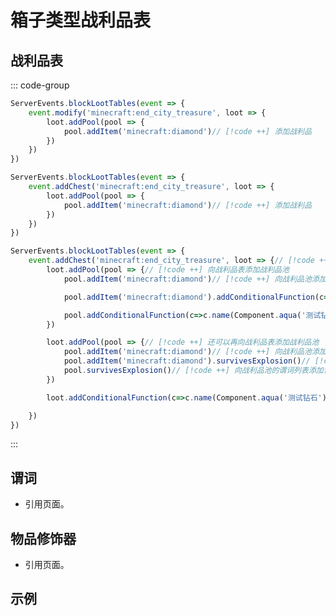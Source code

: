 <!-- # 箱子战利品表

## 前言

- **`数字提供器`** 返回数字的表达式，详情查看[数字提供器](../MiscellaneousKnowledge/NumberProvider.md)

- **`战利品`** 了解战利品可用的函数以及结构，查看[战利品](./LootTable.md)

## 箱子战利品表id

- 如：末地战利品箱的战利品id为：minecraft:chests/end_city_treasure，那么在函数中作为参数传递的字符串则为minecraft:end_city_treasure，在游戏中可使用`/loot give @s`命令补全查看。

## 战利品池

### 替换原战利品池

- 语句：event.addChest(箱子战利品表id, loot=>{创建战利品池});

- 示例：替换末地城宝藏，使其只有金苹果。

```js
ServerEvents.chestLootTables(event=>{
    event.addChest('minecraft:end_city_treasure', loot=>{
        loot.addPool(pool=>{
            pool.rolls = [1, 1];
            pool.addItem('minecraft:golden_apple');
        })
    })
})
```

### 添加新战利品池

- 语句：event.modify(箱子战利品表id, loot=>{创建战利品池});

- 示例：向末地城宝藏添加金苹果。

```js
ServerEvents.chestLootTables(event=>{
    event.modify("minecraft:end_city_treasure",loot=>{
        loot.addPool(pool=>{
            pool.rolls = [1, 1];
            pool.addItem('minecraft:golden_apple');
        })
    })
})
```

## 战利品谓词

### 随机概率

- 通过小数表示的随机概率。

- 语句：randomChance(数字);

- 例：

::: code-group

```js [应用战利品池]
// 有0.5的概率尝试抽取该池 此时概率决定是否尝试抽取战利品池
ServerEvents.chestLootTables(event => {
    event.modify('minecraft:end_city_treasure', loot => {
        loot.addPool(pool => {
            pool.rolls = [1, 1];
            pool.addItem('minecraft:gunpowder');
            pool.randomChance(0.5);
        })
    })
})
```

```js [应用战利品项]
// 有0.5的概率尝试掉落火药 此时概率决定抽取战利品池后是否掉落火药
ServerEvents.chestLootTables(event => {
    event.modify('minecraft:end_city_treasure', loot => {
        loot.addPool(pool => {
            pool.rolls = [1, 1];
            pool.addItem('minecraft:gunpowder').randomChance(0.5);
        })
    })
})
```

:::

## 战利品修饰

### 对战利品项随机附魔

- 将对战利品项从附魔列表中随机附魔。

- 语句：enchantRandomly(附魔id数组);

- 示例：掉落了保护1的金苹果。

```js
ServerEvents.chestLootTables(event => {
    event.modify('minecraft:end_city_treasure', loot => {
        loot.addPool(pool => {
            pool.addItem('minecraft:golden_apple', 5, 1)
            .enchantRandomly(['minecraft:protection'])
        })
    })
})
```

### 对战利品项按等级附魔

- 对战利品项执行一次数字提供器返回的等级的附魔。

- 语句：.enchantWithLevels(数字提供器, 是否包含宝藏附魔);

- 示例：尸壳掉落一把30级附魔的铁剑。

```js
ServerEvents.chestLootTables(event => {
    event.modify('minecraft:end_city_treasure', loot => {
        loot.addPool(pool => {
            pool.addItem(Item.of('minecraft:iron_sword', '{Damage:0}'), 5, 1)
            .enchantWithLevels(30, true)
        })
    })
})
```

### 熔炉熔炼

- 得到物品放入熔炉冶炼后的产物。

- 语句：furnaceSmelt()

- 示例：尸壳死亡掉落橡木的熔炉冶炼产物。

```js
ServerEvents.chestLootTables(event => {
    event.modify('minecraft:end_city_treasure', loot => {
        loot.addPool(pool => {
            pool.addItem('minecraft:oak_wood', 5, 1).furnaceSmelt()
            
        })
    })
})
``` -->

# 箱子类型战利品表

## 战利品表

::: code-group

```js [修改原战利品表]
ServerEvents.blockLootTables(event => {
    event.modify('minecraft:end_city_treasure', loot => {
        loot.addPool(pool => {
            pool.addItem('minecraft:diamond')// [!code ++] 添加战利品
        }) 
    })
})
```

```js [覆盖原战利品表]
ServerEvents.blockLootTables(event => {
    event.addChest('minecraft:end_city_treasure', loot => {
        loot.addPool(pool => {
            pool.addItem('minecraft:diamond')// [!code ++] 添加战利品
        }) 
    })
})
```

```js [带有谓词&修饰器的]
ServerEvents.blockLootTables(event => {
    event.addChest('minecraft:end_city_treasure', loot => {// [!code ++] 覆盖原战利品表
        loot.addPool(pool => {// [!code ++] 向战利品表添加战利品池
            pool.addItem('minecraft:diamond')// [!code ++] 向战利品池添加添加战利品

            pool.addItem('minecraft:diamond').addConditionalFunction(c=>c.name(Component.aqua('测试钻石')))// [!code ++] 可以向战利品的物品修饰器列表添加物品修饰器

            pool.addConditionalFunction(c=>c.name(Component.aqua('测试钻石')))// [!code ++] 可以向战利品池的物品修饰器列表添加物品修饰器
        })

        loot.addPool(pool => {// [!code ++] 还可以再向战利品表添加战利品池
            pool.addItem('minecraft:diamond')// [!code ++] 向战利品池添加添加战利品
            pool.addItem('minecraft:diamond').survivesExplosion()// [!code ++] 向战利品的谓词列表添加谓词
            pool.survivesExplosion()// [!code ++] 向战利品池的谓词列表添加谓词
        })

        loot.addConditionalFunction(c=>c.name(Component.aqua('测试钻石')))// [!code ++] 可以向战利品表的物品修饰器列表添加物品修饰器

    })
})

```

:::

## 谓词

- 引用页面。

## 物品修饰器

- 引用页面。

## 示例
